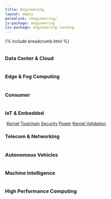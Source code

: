 ```yaml
---
title: Engineering
layout: empty
permalink: /engineering/
js-package: engineering
css-package: engineering-landing
---
```

{% include breadcrumb.html %}
<div class="container-fluid" id="engineering-graphic" style="background-image:url({% asset_path 'engineering-bg.svg' %})">
    <!-- Circular Background -->
    <div class="circle-background center-block" id="circles">
        <div class="circle-one">
            <div class="circle-two">
                <div class="circle-three"></div>
            </div>
        </div>
    </div>
    <!--- Top Engineering Icons Row -->
    <div class="row engineering-top-row">
        <div class="container">
            <div class="col-xs-6 col-sm-3 engineering-icon no-padding">
                <a href="/engineering/groups/ldcg/">
                    <img class="img-responsive lazyload" data-src="{% asset_path 'LDCG col.svg' %}" 
                    src="data:image/gif;base64,R0lGODlhAQABAAAAACH5BAEKAAEALAAAAAABAAEAAAICTAEAOw=="/>
                </a>
                <h3 class="group-title">Data Center & Cloud</h3>
            </div>
            <div class="col-xs-6 col-sm-3 engineering-icon no-padding">
                <a href="/engineering/groups/ledge/">
                    <img class="img-responsive lazyload" data-src="{% asset_path 'LEDGE col.svg' %}" 
                    src="data:image/gif;base64,R0lGODlhAQABAAAAACH5BAEKAAEALAAAAAABAAEAAAICTAEAOw=="/>
                </a>
                <h3 class="group-title">Edge & Fog Computing</h3>
            </div>
            <div class="col-xs-6 col-sm-3 engineering-icon no-padding">
                <a href="/engineering/groups/lcg/">
                    <img class="img-responsive lazyload" data-src="{% asset_path 'LCG col.svg' %}" 
                    src="data:image/gif;base64,R0lGODlhAQABAAAAACH5BAEKAAEALAAAAAABAAEAAAICTAEAOw=="/>
                </a>
                <h3 class="group-title">Consumer</h3>
            </div>
            <div class="col-xs-6 col-sm-3 engineering-icon no-padding">
                <a href="/engineering/groups/lite/">
                    <img class="img-responsive lazyload" data-src="{% asset_path 'LITE col.svg' %}" 
                    src="data:image/gif;base64,R0lGODlhAQABAAAAACH5BAEKAAEALAAAAAABAAEAAAICTAEAOw=="/>
                </a>
                <h3 class="group-title">IoT & Embedded</h3>
            </div>
        </div>
    </div>
    <!--- Dividing Engineering Icons Row -->
    <div class="row engineering-dividing-row">
        <div class="container">
            <div class="mobile-center-icons">
                <div class="col-xs-10 col-xs-offset-1 col-sm-4 col-sm-offset-4 text-center">
                    <div class="col-xs-offset-1 col-xs-10 col-sm-6 col-sm-offset-3">
                        <img id="hover-icon" toggled="False" class="center-block img-responsive lazyload" data-src="{% asset_path 'chipCoreEng.svg' %}" 
                        src="data:image/gif;base64,R0lGODlhAQABAAAAACH5BAEKAAEALAAAAAABAAEAAAICTAEAOw=="/>
                        <a href="/engineering/core/kernel/"><span class="core-descriptor kernel">Kernel</span></a>
                        <a href="/engineering/core/toolchain/"><span class="core-descriptor toolchain">Toolchain</span></a>
                        <a href="/engineering/core/security/"><span class="core-descriptor security">Security</span></a>
                        <a href="/engineering/core/arm-power-management/"><span class="core-descriptor power">Power</span></a>
                        <a href="/engineering/core/kernel-validation-and-testing/"><span class="core-descriptor kernel-validation">Kernel Validation</span></a>
                    </div>
                </div>
            </div>  
        </div>
    </div>
    <!--- Bottom Engineering Icons Row -->
    <div class="row engineering-bottom-row">
        <div class="container">
            <div class="col-xs-6 col-sm-3 engineering-icon no-padding">
                <a href="/sig/ltn/">
                    <img class="img-responsive lazyload" data-src="{% asset_path 'antenna col.svg' %}" 
                    src="data:image/gif;base64,R0lGODlhAQABAAAAACH5BAEKAAEALAAAAAABAAEAAAICTAEAOw=="/>
                </a>
                <h3 class="group-title">Telecom & Networking</h3>
            </div>
            <div class="col-xs-6 col-sm-3 engineering-icon no-padding">
                <a href="/engineering/incubators/autonomous-vehicles/">
                    <img class="img-responsive lazyload" data-src="{% asset_path 'AutoCol.svg' %}" 
                    src="data:image/gif;base64,R0lGODlhAQABAAAAACH5BAEKAAEALAAAAAABAAEAAAICTAEAOw=="/>
                </a>
                <h3 class="group-title">Autonomous Vehicles</h3>
            </div>
            <div class="col-xs-6 col-sm-3 engineering-icon no-padding">
                <a href="/engineering/incubators/machine-intelligence/">
                    <img class="img-responsive lazyload" data-src="{% asset_path 'Machine col.svg' %}" 
                    src="data:image/gif;base64,R0lGODlhAQABAAAAACH5BAEKAAEALAAAAAABAAEAAAICTAEAOw=="/>
                </a>
                <h3 class="group-title">Machine Intelligence</h3>
            </div>
            <div class="col-xs-6 col-sm-3 engineering-icon no-padding">
                <a href="/sig/hpc/">
                    <img class="img-responsive lazyload" data-src="{% asset_path 'HPCCol.svg' %}" 
                    src="data:image/gif;base64,R0lGODlhAQABAAAAACH5BAEKAAEALAAAAAABAAEAAAICTAEAOw=="/>
                </a>
                <h3 class="group-title">High Performance Computing</h3>
            </div>
        </div>
    </div>
</div>

